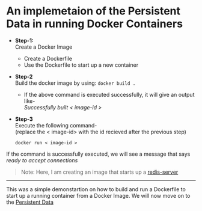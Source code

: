 # An implemetaion of the Persistent Data in running Docker Containers

* **Step-1:** <br>
Create a Docker Image <br>
    * Create a Dockerfile
    * Use the Dockerfile to start up a new container

* **Step-2** <br>
Build the docker image by using:
`docker build .`

    * If the above command is executed successfully, it will give an output like- <br>
    *Successfully built < image-id >*
* **Step-3** <br>
Execute the following command- <br>
(replace the < image-id> with the id recieved after the previous step)

    `docker run < image-id >`

If the command is successfully executed, we will see a message that says *ready to accept connections*

> Note: Here, I am creating an image that starts up a [redis-server](https://redis.io/)

<hr>

This was a simple demonstartion on how to build and run a Dockerfile to start up a running container from a Docker Image.
We will now move on to the [Persistent Data](https://github.com/noviicee/Docker/tree/main/PersistentDataDemo/Persistent-Data)
